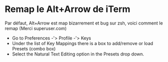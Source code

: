 # Remap le Alt+Arrow de iTerm

Par défaut, Alt+Arrow est map bizarrement et bug sur zsh, voici comment
le remap (Merci superuser.com)

-   Go to Preferences -'> Profile -'> Keys
-   Under the list of Key Mappings there is a box to add/remove or load
    Presets (combo box)
-   Select the Natural Text Editing option in the Presets drop down.
